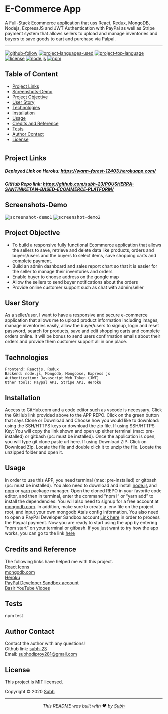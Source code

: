 # E-Commerce App 
 A Full-Stack Ecommerce application that uss React, Redux, MongoDB, Nodejs, ExpressJS and JWT Authentication with PayPal as well as Stripe payment system that allows sellers to upload and manage inventories and buyers to save goods to cart and purchase via Palpal.


<hr>

  [![github-follow](https://img.shields.io/github/followers/imbingz?label=Follow&logoColor=purple&style=social)](https://github.com/subh-23)
  [![project-languages-used](https://img.shields.io/github/languages/count/imbingz/MERN-stack-ecommerce)](https://github.com/subh-23/POUSHERRA-SANTINIKETAN-BASED-ECOMMERCE-PLATFORM/)
  [![project-top-language](https://img.shields.io/github/languages/top/imbingz/MERN-stack-ecommerce?color=blueviolet)](https://github.com/subh-23/POUSHERRA-SANTINIKETAN-BASED-ECOMMERCE-PLATFORM/)
  [![license](https://img.shields.io/badge/License-MIT-brightgreen.svg)](https://choosealicense.com/licenses/mit/)
  [![node.js](https://img.shields.io/node/v/c?color=pink)](https://nodejs.org/en/)
  [![npm](https://img.shields.io/npm/v/npm?color=blue&logo=npm)](https://www.npmjs.com/package/inquirer)

  ## Table of Content
  * [ Project Links ](#Project-Links)
  * [ Screenshots-Demo ](#Screenshots-Demo)
  * [ Project Objective ](#Project-Objective)
  * [ User Story ](#User-Story)
  * [ Technologies ](#Technologies)
  * [ Installation ](#Installation)
  * [ Usage ](#Usage)
  * [ Credits and Reference ](#Credits-and-Reference)
  * [ Tests ](#Tests)
  * [ Author Contact ](#Author-Contact)
  * [ License ](#License)
  #

  ##  Project Links
   ##### Deployed Link on Heroku: https://warm-forest-12403.herokuapp.com/
  ##### GitHub Repo link: https://github.com/subh-23/POUSHERRA-SANTINIKETAN-BASED-ECOMMERCE-PLATFORM/

  ## Screenshots-Demo
  <kbd>![screenshot-demo1](./client/public/demos/demo-1.gif)</kbd>
  <kbd>![screenshot-demo2](./client/public/demos/demo-2.gif)</kbd>
  ## Project Objective
  * To build a responsive fully functional Ecommerce application that allows the sellers to save, retrieve and delete data like products, orders and buyers/users and the buyers to select items, save shopping carts and complete payment. 
  * Build an admin dashboard and sales report chart so that it is easier for the seller to manage their inventories and orders 
  * Enable buyer to choose address on the google map
  * Allow the sellers to send buyer notifications about the orders
  * Provide online customer support such as chat with admin/seller

  ## User Story
  As a seller/user, I want to have a responsive and secure e-commerce application that allows me to upload product information including images, manage inventories easily, allow the buyer/users to signup, login and reset password, search for products, save and edit shopping carts and complete orders online. It will be bonus to send users confirmation emails about their orders and provide them customer support all in one place.

  ## Technologies 
  ```
 Frontend: Reactjs, Redux 
 Backend: node.js, Mongodb, Mongoose, Express js
 Authentication: Javascript Web Token (JWT)
 Other tools: Paypal API, Stripe API, Heroku 

  ```
  
  ## Installation
  Access to GitHub.com and a code editor such as vscode is necessary. Click the GitHub link provided above to the APP REPO. Click on the green button that says Clone or Download and Choose how you would like to download: using the SSH/HTTPS keys or download the zip file. If using SSH/HTTPS Key: You will copy the link shown and open up either terminal (mac: pre-installed) or gitbash (pc: must be installed). Once the application is open, you will type git clone paste url here. If using Download ZIP: Click on Download Zip. Locate the file and double click it to unzip the file. Locate the unzipped folder and open it. 

  ## Usage 
  In order to use this APP, you need terminal (mac: pre-installed) or gitbash (pc: must be installed). You also need to download and install [node.js](https://nodejs.org/en/) and [npm](www.npmjs.com) or [yarn](https://yarnpkg.com/) package manager. Open the cloned REPO in your favorite code editor, and then in terminal, enter the command “npm i“ or “yarn add”  to install the dependencies. You will also need to signup for a free account at [mongodb.com](https://www.mongodb.com/). In addition, make sure to create a .env file on the project root, and input your own mongodb Atals config information. You also need to open a PayPal Developer Sandbox account [Link here](https://developer.paypal.com/developer/accounts/) in order to process the Paypal payment. Now you are ready to start using  the app by entering “npm start” on your terminal or gitbash. If you just want to try how the app works, you can go to the link [here](https://warm-forest-12403.herokuapp.com/)

  
  ## Credits and Reference
  The following links have helped me with this project. <br> [React Icons](https://react-icons.github.io/react-icons/) <br>  [mongodb.com](https://www.mongodb.com/)<br>  [Heroku](https://heroku.com) <br> [PayPal Developer Sandbox account](https://developer.paypal.com/developer/accounts/) <br> [Basir YouTube Vidoes](https://www.youtube.com/watch?v=TRCDsB9i3bI)


  ## Tests
  npm test

  ## Author Contact
  Contact the author with any questions!<br>
  Github link: [subh-23](https://github.com/subh-23)<br>
  Email: subhodiproy281@gmail.com

  ## License
  This project is [MIT](https://choosealicense.com/licenses/mit/) licensed.<br />

  Copyright © 2020 [Subh](https://subh0dip-portfolio.web.app/)

  <hr>
  <p align='center'><i>
  This README was built with ❤️ by <a href="https://subh0dip-portfolio.web.app/"> Subh </a>
</i></p>

